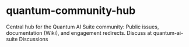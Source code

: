 # quantum-community-hub
Central hub for the Quantum AI Suite community: Public issues, documentation (Wiki), and engagement redirects. Discuss at quantum-ai-suite Discussions
